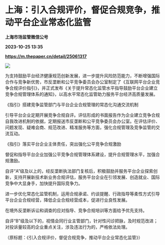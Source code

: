 # 上海：引入合规评价，督促合规竞争，推动平台企业常态化监管
**上海市场监管微信公号**

**2023-10-25 13:35**

**https://m.thepaper.cn/detail/25061317**

![](https://imagecloud.thepaper.cn/thepaper/image/275/630/508.jpg)

为支持鼓励平台经济健康规范创新发展，进一步提升风险防范能力，不断增强国际合作与竞争新优势，市反垄断和公平竞争委员会办公室制定了《互联网平台企业竞争合规评价指引》，并正式发布《关于提升常态化监管水平指导鼓励平台企业建立竞争合规管理体系的通知》，以高水平常态化监管助力服务平台经济高质量发展。

《指引》搭建竞争监管部门与平台企业合规管理的常态化沟通交流机制

引导平台企业定期开展竞争合规自评。评估形成的书面报告作为企业建立竞争合规自我改进机制的依据，定期报送市反垄断和公平竞争委员会办公室。在评估评价、问题发现、疑难会商、规范改进、精准服务等方面，强化合规管理及竞争监管的交流互动。

《指引》落实平台企业主体责任，突出强化公平竞争合规激励

督促和指导平台企业加强公平竞争合规管理体系建设，提升合规管理水平，加强合规激励。

自评“A”级及以上的，经反垄断执法部门复核后，积极鼓励并服务平台企业探索创新，支持开展新技术新业务合规评估，服务平台企业在引领发展、创造就业、国际竞争中大显身手，加快提升国际竞争力。

进一步优化常态化监管机制，运用合规承诺、约谈提醒、行政指导等柔性方式引导平台企业合规经营，降低企业合规经营成本，促进行业良性发展。

在境外反垄断诉讼和调查的应对指导、竞争合规培训等方面给予优先支持。

自评“B”级及以下的，视情会同行业主管部门，针对性问诊把脉，及时规范改进；对投诉量较高的企业重点关注，涉及违法行为的，严格依法处理。

（原标题：《引入合规评价，督促合规竞争，推动平台企业常态化监管》）